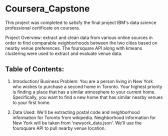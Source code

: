 # Coursera_Capstone
This project was completed to satisfy the final project IBM's data science professional certificate on coursera.

Project Overview: extract and clean data from various online sources in order to find comparable neighborhoods between the two cities based on nearby venue preferences. The foursquare API along with kmeans clustering were used to extract and evaluate venue data.


Table of Contents: 
-----------------
1. Introduction/ Business Problem: You are a person living in New York who wishes to purchase a second home in Toronto. Your highest priority is finding a place that has a similar atmosphere to your current home. Specifically, you want to find a new home that has similar nearby venues to your first home. 

2. Data Used: We'll be extracting postal code and neighborhood information for Toronto from wikipedia. Neighborhood information for New York will be taken from 'newyork_data.json'. We'll use the foursquare API to pull nearby venue location. 
